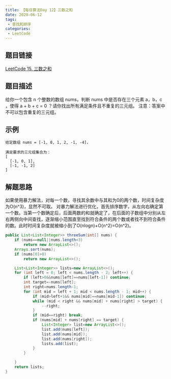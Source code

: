 ```yaml
---
title: 【每日算法Day 12】三数之和
date: 2020-06-12
tags:
 - 查找和排序
categories:
 - LeetCode
---
```


## 题目链接
[LeetCode 15. 三数之和](https://leetcode-cn.com/problems/3sum/)

## 题目描述
给你一个包含 n 个整数的数组 nums，判断 nums 中是否存在三个元素 a，b，c ，使得 a + b + c = 0 ？请你找出所有满足条件且不重复的三元组。
注意：答案中不可以包含重复的三元组。
<!-- more -->

## 示例
```
给定数组 nums = [-1, 0, 1, 2, -1, -4]，

满足要求的三元组集合为：
[
  [-1, 0, 1],
  [-1, -1, 2]
]
```

## 解题思路
如果使用暴力解法，对每一个数，寻找其余数中与其和为0的两个数，时间复杂度为O(n^3)，显然不可取。
对暴力解法进行优化，首先排序数字，从左向右确定第一个数。当第一个数确定后，后面两数的和就确定了，在后面的子数组中分别从左右两侧向中间查找，逐渐缩小范围直至找到符合条件的两个数或者找不到符合条件的数。此时时间复杂度就被缩小到了O(nlogn)+O(n^2)=O(n^2)。

```java
public List<List<Integer>> threeSum(int[] nums) {
    if (nums==null||nums.length<3)
        return new ArrayList<>();
    Arrays.sort(nums);
    if (nums[0]>0)
        return new ArrayList<>();

    List<List<Integer>> lists=new ArrayList<>();
    for (int left = 0; left < nums.length - 2; left++) {
        if (left>0&&nums[left]==nums[left-1]) continue;
        int target=-nums[left];
        int right=nums.length-1;
        for (int mid = left + 1; mid < nums.length - 1; mid++) {
            if (mid>left+1&& nums[mid]==nums[mid-1]) continue;
            while (mid < right && nums[mid] + nums[right] > target) {
                --right;
            }
            if (mid==right) break;
            if (nums[mid] + nums[right] == target) {
                List<Integer> list=new ArrayList<>();
                list.add(nums[left]);
                list.add(nums[mid]);
                list.add(nums[right]);
                lists.add(list);
            }
        }

    }
    return lists;
}
```